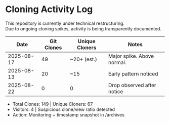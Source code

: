 # Cloning Activity Log

This repository is currently under technical restructuring.  
Due to ongoing cloning spikes, activity is being transparently documented.

| Date       | Git Clones | Unique Cloners | Notes |
|------------|------------|----------------|-------|
| 2025-08-17 | 49         | ~20+ (est.)    | Major spike. Above normal. |
| 2025-08-13 | 20         | ~15            | Early pattern noticed |
| 2025-08-22 | 0          | 0              | Drop observed after notice |

- Total Clones: 149 | Unique Cloners: 67  
- Visitors: 4 | Suspicious clone/view ratio detected  
- Action: Monitoring + timestamp snapshot in /archives

